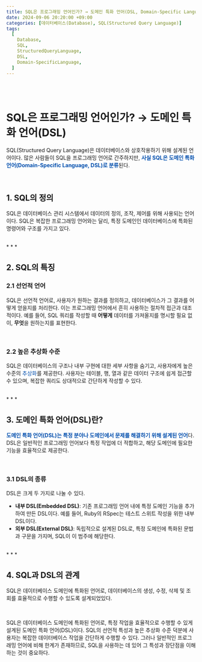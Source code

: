 ```yaml
---
title: SQL은 프로그래밍 언어인가? → 도메인 특화 언어(DSL, Domain-Specific Language)
date: 2024-09-06 20:20:00 +09:00
categories: [데이터베이스(Database), SQL(Structured Query Language)]
tags:
  [
    Database,
    SQL,
    StructuredQueryLanguage,
    DSL,
    Domain-SpecificLanguage,
  ]
---
```


<br/>
<br/>

# SQL은 프로그래밍 언어인가? → 도메인 특화 언어(DSL)

SQL(Structured Query Language)은 데이터베이스와 상호작용하기 위해 설계된 언어이다. 많은 사람들이 SQL을 프로그래밍 언어로 간주하지만, <span style="color: #0550ae; font-weight: bold">사실 SQL은 도메인 특화 언어(Domain-Specific Language, DSL)로 분류</span>된다.  

<br/>

## 1. SQL의 정의
SQL은 데이터베이스 관리 시스템에서 데이터의 정의, 조작, 제어를 위해 사용되는 언어이다. SQL은 복잡한 프로그래밍 언어와는 달리, 특정 도메인인 데이터베이스에 특화된 명령어와 구조를 가지고 있다.  

<br/>
* * *
<br/>

## 2. SQL의 특징
### 2.1 선언적 언어
SQL은 선언적 언어로, 사용자가 원하는 결과를 정의하고, 데이터베이스가 그 결과를 어떻게 얻을지를 처리한다. 이는 프로그래밍 언어에서 흔히 사용하는 절차적 접근과 대조적이다. 예를 들어, SQL 쿼리를 작성할 때 **어떻게** 데이터를 가져올지를 명시할 필요 없이, **무엇**을 원하는지를 표현한다.  

<br/>

### 2.2 높은 추상화 수준
SQL은 데이터베이스의 구조나 내부 구현에 대한 세부 사항을 숨기고, 사용자에게 높은 수준의 <span style="color: #0550ae;">추상화</span>를 제공한다. 사용자는 테이블, 행, 열과 같은 데이터 구조에 쉽게 접근할 수 있으며, 복잡한 쿼리도 상대적으로 간단하게 작성할 수 있다.  

<br/>
* * *
<br/>

## 3. 도메인 특화 언어(DSL)란?
<span style="color: #0550ae; font-weight: bold;">도메인 특화 언어(DSL)는 특정 분야나 도메인에서 문제를 해결하기 위해 설계된 언어</span>다. DSL은 일반적인 프로그래밍 언어보다 특정 작업에 더 적합하고, 해당 도메인에 필요한 기능을 효율적으로 제공한다.  

<br/>

### 3.1 DSL의 종류
DSL은 크게 두 가지로 나눌 수 있다.  
- **내부 DSL(Embedded DSL)**: 기존 프로그래밍 언어 내에 특정 도메인 기능을 추가하여 만든 DSL이다. 예를 들어, Ruby의 RSpec는 테스트 스위트 작성을 위한 내부 DSL이다.
- **외부 DSL(External DSL)**: 독립적으로 설계된 DSL로, 특정 도메인에 특화된 문법과 구문을 가지며, SQL이 이 범주에 해당한다.  

<br/>
* * *
<br/>

## 4. SQL과 DSL의 관계
SQL은 데이터베이스 도메인에 특화된 언어로, 데이터베이스의 생성, 수정, 삭제 및 조회를 효율적으로 수행할 수 있도록 설계되었있다. 

<br/>

SQL은 데이터베이스 도메인에 특화된 언어로, 특정 작업을 효율적으로 수행할 수 있게 설계된 도메인 특화 언어(DSL)이다. SQL의 선언적 특성과 높은 추상화 수준 덕분에 사용자는 복잡한 데이터베이스 작업을 간단하게 수행할 수 있다. 그러나 일반적인 프로그래밍 언어에 비해 한계가 존재하므로, SQL을 사용하는 데 있어 그 특성과 장단점을 이해하는 것이 중요하다.
